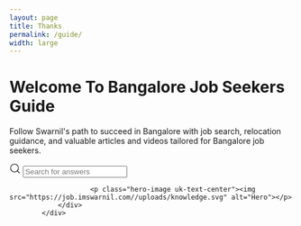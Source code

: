 ```yaml
---
layout: page
title: Thanks
permalink: /guide/
width: large
---
```


<div class="uk-container uk-container-medium uk-flex uk-flex-middle uk-flex-wrap">
                <!-- Left side: Title, Heading, and Search -->
                <div class="uk-width-1-2@s uk-margin-top@m">
                    <h1 class="uk-heading-primary uk-margin-remove-top">Welcome To Bangalore Job Seekers Guide</h1>
                    <p class="uk-text-lead">Follow Swarnil's path to succeed in Bangalore with job search, relocation guidance, and valuable articles and videos tailored for Bangalore job seekers.</p>
                        <div class="hero-search">
                            <!-- Html Elements for Search -->
                            <div class="uk-position-relative">
                                <form class="uk-search uk-search-default uk-width-1-1" name="search-hero" onsubmit="return false;">
                                    <span class="uk-search-icon-flip uk-search-icon uk-icon" data-uk-search-icon=""><svg width="20" height="20" viewBox="0 0 20 20" xmlns="http://www.w3.org/2000/svg" data-svg="search-icon"><circle fill="none" stroke="#000" stroke-width="1.1" cx="9" cy="9" r="7"></circle><path fill="none" stroke="#000" stroke-width="1.1" d="M14,14 L18,18 L14,14 Z"></path></svg></span>
                                    <input id="search-hero" class="uk-search-input uk-box-shadow-large" type="search" placeholder="Search for answers" autocomplete="off">
                                </form>
                                <ul id="search-hero-results" class="uk-position-absolute uk-width-1-1 uk-list"></ul>
                            </div>
                            <script>
                               SimpleJekyllSearch({
                                    searchInput: document.getElementById('search-hero'),
                                    resultsContainer: document.getElementById('search-hero-results'),
                                    noResultsText: '<li class="no-results">No results found</li>',
                                    searchResultTemplate: '<li><a href="{url}">{title}</a><span>{subtitle}</span></li>',
                                    json: "/search.json"
                                });
                                searchResults("search-hero");
                            </script>
                        </div>
                </div>
                <!-- Right side: Image or SVG -->
                <div class="uk-width-1-2@s uk-text-center@s uk-margin-top@m">
                    
                        <p class="hero-image uk-text-center"><img src="https://job.imswarnil.com//uploads/knowledge.svg" alt="Hero"></p>
                </div>
            </div>